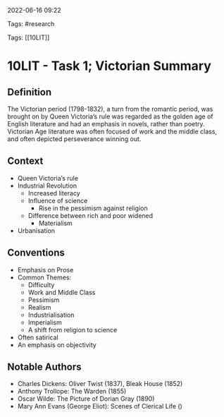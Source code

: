 2022-06-16 09:22

Tags: #research

Tags: [[10LIT]]

# 10LIT - Task 1; Victorian Summary
## Definition
The Victorian period (1798-1832), a turn from the romantic period, was brought on by Queen Victoria’s rule was regarded as the golden age of English literature and had an emphasis in novels, rather than poetry. Victorian Age literature was often focused of work and the middle class, and often depicted perseverance winning out. 
## Context
- Queen Victoria’s rule
- Industrial Revolution
	- Increased literacy
	- Influence of science
		- Rise in the pessimism against religion
	- Difference between rich and poor widened
		- Materialism    
- Urbanisation
## Conventions
- Emphasis on Prose
- Common Themes:
	- Difficulty
	- Work and Middle Class
	- Pessimism
	- Realism
	- Industrialisation
	- Imperialism
	- A shift from religion to science
- Often satirical
- An emphasis on objectivity
## Notable Authors
- Charles Dickens: Oliver Twist (1837), Bleak House (1852)
- Anthony Trollope: The Warden (1855)
- Oscar Wilde: The Picture of Dorian Gray (1890)
- Mary Ann Evans (George Eliot): Scenes of Clerical Life ()